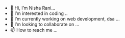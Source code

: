 - 👋 Hi, I’m Nisha Rani...
- 👀 I’m interested in coding ..
- 🌱 I’m currently working on web development, dsa ...
- 💞️ I’m looking to collaborate on ...
- 📫 How to reach me ...

<!---
geniusnisha/geniusnisha is a ✨ special ✨ repository because its `README.md` (this file) appears on your GitHub profile.
You can click the Preview link to take a look at your changes.
--->
